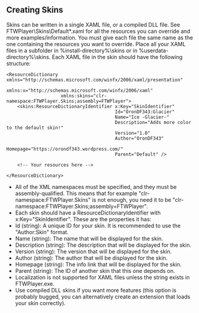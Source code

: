 Creating Skins
--------------

Skins can be written in a single XAML file, or a compiled DLL file.
See FTWPlayer\Skins\Default\*.xaml for all the resources you can override and more examples/information.
You must give each file the same name as the one containing the resources you want to override.
Place all your XAML files in a subfolder in %install-directory%\skins or in %userdata-directory%\skins.
Each XAML file in the skin should have the following structure:

    <ResourceDictionary xmlns="http://schemas.microsoft.com/winfx/2006/xaml/presentation"
                        xmlns:x="http://schemas.microsoft.com/winfx/2006/xaml"
                        xmlns:skins="clr-namespace:FTWPlayer.Skins;assembly=FTWPlayer">
        <skins:ResourceDictionaryIdentifier x:Key="SkinIdentifier"
                                            Id="OronDF343:Glacier"
                                            Name="Ice -Glacier-"
                                            Description="Adds more color to the default skin!"
                                            Version="1.0"
                                            Author="OronDF343"
                                            Homepage="https://orondf343.wordpress.com/"
                                            Parent="Default" />
    
        <!-- Your resources here -->
		
    </ResourceDictionary>

* All of the XML namespaces must be specified, and they must be assembly-qualified. This means that for example "clr-namespace:FTWPlayer.Skins" is not enough, you need it to be "clr-namespace:FTWPlayer.Skins;assembly=FTWPlayer".
* Each skin should have a ResourceDictionaryIdentifier with x:Key="SkinIdentifier". These are the properties it has:
* Id (string): A unique ID for your skin. It is recommended to use the "Author:Skin" format.
* Name (string): The name that will be displayed for the skin.
* Description (string): The description that will be displayed for the skin.
* Version (string): The version that will be displayed for the skin.
* Author (string): The author that will be displayed for the skin.
* Homepage (string): The info link that will be displayed for the skin.
* Parent (string): The ID of another skin that this one depends on.
* Localization is not supported for XAML files unless the string exists in FTWPlayer.exe.
* Use compiled DLL skins if you want more features (this option is probably bugged, you can alternatively create an extension that loads your skin correctly).

